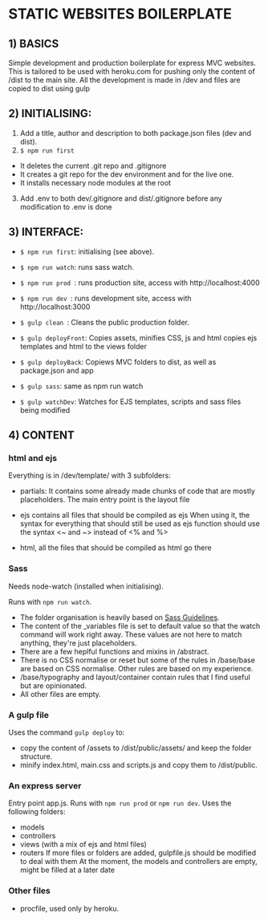 
# STATIC WEBSITES BOILERPLATE





## 1) BASICS
Simple development and production boilerplate for express MVC websites.
This is tailored to be used with heroku.com for pushing only the content of /dist to the main site.
All the development is made in /dev and files are copied to dist using gulp





## 2) INITIALISING:

1. Add a title, author and description to both package.json files (dev and dist).
2. `$ npm run first`
- It deletes the current .git repo and .gitignore
- It creates a git repo for the dev environment and for the live one.
- It installs necessary node modules at the root
3. Add .env to both dev/.gitignore and dist/.gitignore before any modification to .env is done





## 3) INTERFACE:

- `$ npm run first`: initialising (see above).
- `$ npm run watch`: runs sass watch.
- `$ npm run prod `: runs production site, access with http://localhost:4000
- `$ npm run dev `: runs development site, access with http://localhost:3000

- `$ gulp clean `: Cleans the public production folder.
- `$ gulp deployFront`: Copies assets, minifies CSS, js and html copies ejs templates and html to the views folder
- `$ gulp deployBack`: Copiews MVC folders to dist, as well as package.json and app

- `$ gulp sass`: same as npm run watch
- `$ gulp watchDev`: Watches for EJS templates, scripts and sass files being modified





## 4) CONTENT

### html and ejs
Everything is in /dev/template/ with 3 subfolders:
- partials:
It contains some already made chunks of code that are mostly placeholders.
The main entry point is the layout file

- ejs contains all files that should be compiled as ejs
When using it, the syntax for everything that should still be used as ejs function
should use the syntax <~ and ~> instead of <% and %>

- html, all the files that should be compiled as html go there



### Sass
Needs node-watch (installed when initialising).

Runs with `npm run watch`.

- The folder organisation is heavily based on [Sass Guidelines](http://sass-guidelin.es/).
- The content of the _variables file is set to default value so that the watch command will work right away. These values are not here to match anything, they're just placeholders.
- There are a few heplful functions and mixins in /abstract.
- There is no CSS normalise or reset but some of the rules in /base/base are based on CSS normalise. Other rules are based on my experience.
- /base/typography and layout/container contain rules that I find useful but are opinionated.
- All other files are empty.



### A gulp file
Uses the command `gulp deploy` to:
- copy the content of /assets to /dist/public/assets/ and keep the folder structure.
- minify index.html, main.css and scripts.js and copy them to /dist/public.



### An express server
Entry point app.js.
Runs with `npm run prod` or `npm run dev`.
Uses the following folders:
- models
- controllers
- views (with a mix of ejs and html files)
- routers
If more files or folders are added, gulpfile.js should be modified to deal with them
At the moment, the models and controllers are empty, might be filled at a later date



### Other files
- procfile, used only by heroku.
